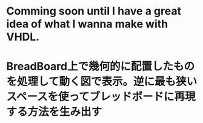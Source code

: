 # Comming soon until I have a great idea of what I wanna make with VHDL.

# BreadBoard上で幾何的に配置したものを処理して動く図で表示。逆に最も狭いスペースを使ってブレッドボードに再現する方法を生み出す
